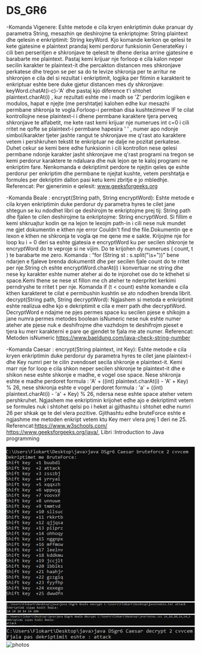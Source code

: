 # DS_GR6

-Komanda Vigenere: Eshte metode e cila kryen enkriptimin duke pranuar dy parametra String, mesazhin qe deshirojme ta enkriptojme: 
String plaintext dhe qelesin e enkriptimit: String keyWord. Kjo komande kerkon qe qelesi te kete gjatesine e plaintext prandaj kemi perdorur
funksionin GenerateKey i cili ben perseritjen e shkronjave te qelesit te dhene derisa arrine gjatesine e barabarte me plaintext. 
Pastaj kemi krijuar nje forloop e cila kalon neper secilin karakter te plaintext-it dhe percakton distancen mes shkronjave perkatese dhe 
tregon se per sa do te levize shkronja per te arritur ne shkronjen e cila del si rezultat i enkriptimit, logjika per fitimin e karakterit 
te enkriptuar eshte bere duke gjetur distancen mes dy shkronjave: keyWord.chatAt(i-c)-'A' dhe pastaj kjo diference t'i shtohet 
plaintext.charAt(i) , kur rezultati eshte me i madh se 'Z' perdorim logjiken e modulos, hapat e njejte (me pershtatje) kalohen edhe kur 
mesazhi permbane shkronja te vogla.Forloop-i permban disa kushtezimeve IF te cilat kontrollojne nese plaintext-i i dhene permbane karaktere 
tjera perveq shkronjave te alfabetit, me kete rast kemi krijuar nje numerues int c=0  i cili rritet ne qofte se plaintext-i permbane 
hapesira ' ' , numer apo ndonje simbol/karakter tjeter jashte rangut te shkronjave me q'rast ato karaktere vetem i pershkruhen tekstit te 
enkriptuar ne dalje ne pozitat perkatese. Duhet cekur se kemi bere edhe funksionin i cili kontrollon nese qelesi permbane ndonje karakter 
jasht shkronjave me q'rast programi na tregon se kemi perdorur karaktere te ndaluara dhe nuk lejon qe te kaloj programi ne enkriptim fare. 
Nenkomanda e dekriptimit perdore te njejtin qeles qe eshte perdorur per enkriptim dhe permbane te njejtat kushte, vetem pershtatja e formules per dekriptim dallon pasi ketu kemi zbritje e jo mbledhje.
Referencat: Per gjenerimin e qelesit: www.geeksforgeeks.org 

-Komanda Beale :
encrypt(String path, String encryptWord):
Eshte metode e cila kryen enkriptimin duke perdorur dy parametra hyres te cilet jane shtegun se ku ndodhet libri qe deshirojm te enkriptojme prej tij: String path dhe fjalen te cilen deshirojme ta enkriptojme: String encryptWord. Si fillim e kemi shkruajtur kodin qe na lejon te lexojm path-in i cili nese nuk mundet me gjet dokumentin e kthen nje error Couldn't find the file.Dokumentin qe e lexon e kthen ne shkronja te vogla qe me qene me e sakte. Krijojme nje for loop ku i = 0 deri sa eshte gjatesia e encryptWord ku per secilen shkronje te encryptWord do te veproje si ne vijim. Do te krijohen dy numerues ( count, t ) te barabarte me zero.
Komanda : “for (String st : s.split("\\s+"))” bene ndarjen e fjaleve brenda dokumentit dhe per secilen fjale count do te rritet per nje.String ch eshte encryptWord.charAt(i) i konvertuar ne string dhe nese ky karakter eshte numer ateher ai do te injorohet ose do te 
kthehet si space.Kemi thene se nese st fillon me ch ateher te nderpritet kerkimi perndryshe te rritet t per nje. Komanda if (t < count) eshte komande e cila kthen karakteret te cilat e permbushin kushtin se ato ndodhen brenda librit. 
decrypt(String path, String decryptWord):
Ngjashem si metoda e enkriptimit eshte realizua edhe kjo e dekriptimit e cila e merr path dhe 
decryptWord. DecryptWord e ndajme ne pjes permes space ku secilen pjese e shikojm a jane numra
permes metodes boolean isNumeric nese nuk eshte numer ateher ate pjese nuk e deshifrojme dhe 
vazhdojm te deshifrojm pjeset e tjera ku merr karakterni e pare qe gjendet te fjala me ate 
numer.
Referencat: Metoden isNumeric https://www.baeldung.com/java-check-string-number

-Komanda Caesar :
encrypt(String plaintext, int Key):
Eshte metode e cila kryen enkriptimin duke perdorur dy parametra hyres te cilet jane 
plaintext-i dhe Key numri per te cilin zvendoset secila shkronje e plaintext-it. Kemi marr 
nje for loop e cila shkon neper secilen shkronje te plaintext-it dhe e shikon nese eshte shkonje
e madhe, e vogel ose space. Nese shkronja eshte e madhe perdoret formula :
'A' + ((int) plaintext.charAt(i) - 'A' + Key) % 26,
nese shkronja eshte e vogel perdoret formula :
'a' + ((int) plaintext.charAt(i) - 'a' + Key) % 26,
ndersa nese eshte space ateher vetem pershkruhet.
Ngjashem me enkriptimin krijohet edhe ajo e dekriptimit vetem se formules nuk i shtohet qelsi po
i heket ai gjithashtu i shtohet edhe numri 26 per shkak qe te del vlera pozitive.
Gjithashtu edhe bruteForce eshte e ngjashme me metoden enkript vetem ktu Key merr vlera prej 1 deri ne 25.
Referencat:https://www.w3schools.com/ https://www.geeksforgeeks.org/java/, Libri :Introduction to Java programming

![photos](photos/Capture3.png)
![photos](photos/Capture4.jpg)
![photos](photos/Capture5.jpg)
![photos](photos/Capture6.jpg)
![photos](photos/Capture7.png)

